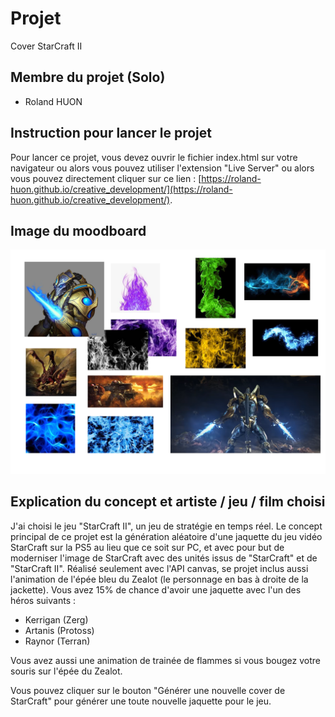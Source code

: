 # Projet

Cover StarCraft II

## Membre du projet (Solo)

- Roland HUON

## Instruction pour lancer le projet

Pour lancer ce projet, vous devez ouvrir le fichier index.html sur votre navigateur ou alors vous pouvez utiliser l'extension "Live Server" ou alors vous pouvez directement cliquer sur ce lien : [https://roland-huon.github.io/creative_development/](https://roland-huon.github.io/creative_development/).

## Image du moodboard

![Moodboard](/images/moodboard.png)

## Explication du concept et artiste / jeu / film choisi

J'ai choisi le jeu "StarCraft II", un jeu de stratégie en temps réel. Le concept principal de ce projet est la génération aléatoire d'une jaquette du jeu vidéo StarCraft sur la PS5 au lieu que ce soit sur PC, et avec pour but de moderniser l'image de StarCraft avec des unités issus de "StarCraft" et de "StarCraft II". Réalisé seulement avec l'API canvas, se projet inclus aussi l'animation de l'épée bleu du Zealot (le personnage en bas à droite de la jackette). Vous avez 15% de chance d'avoir une jaquette avec l'un des héros suivants : 
- Kerrigan (Zerg)
- Artanis (Protoss)
- Raynor (Terran)

Vous avez aussi une animation de trainée de flammes si vous bougez votre souris sur l'épée du Zealot.

Vous pouvez cliquer sur le bouton "Générer une nouvelle cover de StarCraft" pour générer une toute nouvelle jaquette pour le jeu.